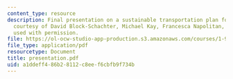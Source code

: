 ```yaml
---
content_type: resource
description: Final presentation on a sustainable transportation plan for MIT campus,
  courtesy of David Block-Schachter, Michael Kay, Francesca Napolitan, and Tegin Teich,
  used with permission.
file: https://ol-ocw-studio-app-production.s3.amazonaws.com/courses/1-963-a-sustainable-transportation-plan-for-mit-spring-2007/a1ddeff486b28112c8eef6cbfb9f734b_presentation.pdf
file_type: application/pdf
resourcetype: Document
title: presentation.pdf
uid: a1ddeff4-86b2-8112-c8ee-f6cbfb9f734b
---
```

